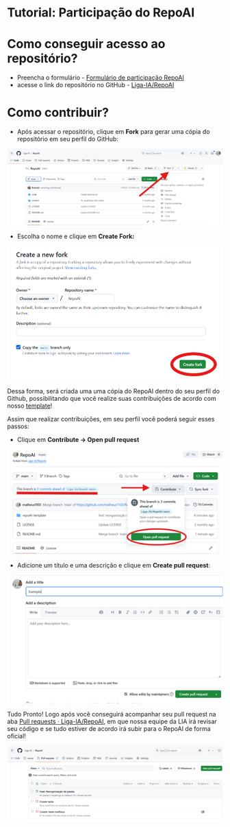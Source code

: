 # Tutorial: Participação do RepoAI

# Como conseguir acesso ao repositório?

- Preencha o formulário - [Formulário de participação RepoAI](https://docs.google.com/forms/d/1hncyEsmRBqeYctbW2eGtkHaUFTZhZSvo8pAAXShCxz4/viewform?pli=1&edit_requested=true&edit_requested=true)
- acesse o link do repositório no GitHub - [Liga-IA/RepoAI](https://github.com/Liga-IA/RepoAI)

# Como contribuir?

- Após acessar o repositório, clique em **Fork** para gerar uma cópia do repositório em seu perfil do GitHub:

![image.png](image.png)

- Escolha o nome e clique em **Create Fork:**

![image.png](image%201.png)

Dessa forma, será criada uma uma cópia do RepoAI dentro do seu perfil do Github, possibilitando que você realize suas contribuições de acordo com nosso [template](https://github.com/Liga-IA/RepoAI/tree/main/repoAI-template)!

Assim que realizar contribuições, em seu perfil você poderá seguir esses passos:

- Clique em **Contribute → Open pull request**

![image.png](image%202.png)

- Adicione um título e uma descrição e clique em **Create pull request**:

![image.png](image%203.png)

Tudo Pronto! Logo após você conseguirá acompanhar seu pull request na aba [Pull requests · Liga-IA/RepoAI](https://github.com/Liga-IA/RepoAI/pulls?q=), em que nossa equipe da LIA irá revisar seu código e se tudo estiver de acordo irá subir para o RepoAI de forma oficial!

![image.png](image%204.png)